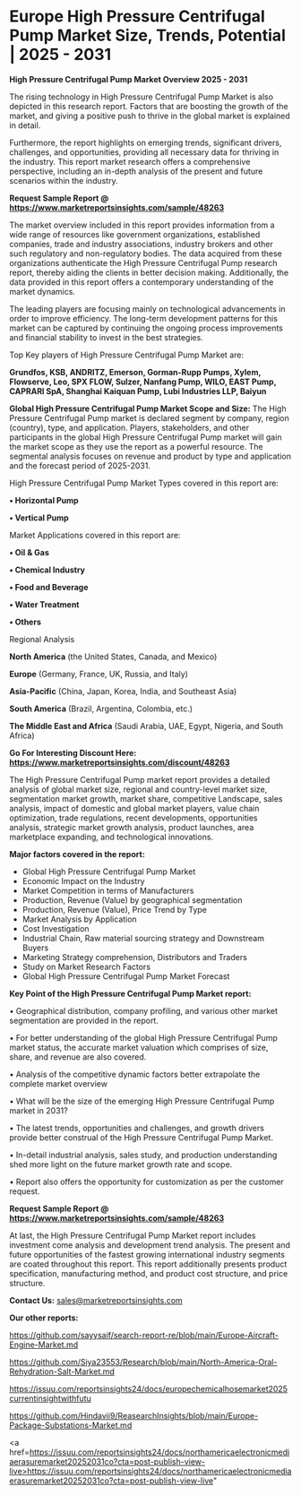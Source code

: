 # Europe High Pressure Centrifugal Pump Market Size, Trends, Potential | 2025 - 2031

<Strong> High Pressure Centrifugal Pump Market Overview 2025 - 2031</strong>

The rising technology in High Pressure Centrifugal Pump Market is also depicted in this research report. Factors that are boosting the growth of the market, and giving a positive push to thrive in the global market is explained in detail.

Furthermore, the report highlights on emerging trends, significant drivers, challenges, and opportunities, providing all necessary data for thriving in the industry. This report market research offers a comprehensive perspective, including an in-depth analysis of the present and future scenarios within the industry.

<strong>Request Sample Report @ <a href=https://www.marketreportsinsights.com/sample/48263>https://www.marketreportsinsights.com/sample/48263</a></strong>

The market overview included in this report provides information from a wide range of resources like government organizations, established companies, trade and industry associations, industry brokers and other such regulatory and non-regulatory bodies. The data acquired from these organizations authenticate the High Pressure Centrifugal Pump research report, thereby aiding the clients in better decision making. Additionally, the data provided in this report offers a contemporary understanding of the market dynamics.

The leading players are focusing mainly on technological advancements in order to improve efficiency. The long-term development patterns for this market can be captured by continuing the ongoing process improvements and financial stability to invest in the best strategies.

Top Key players of High Pressure Centrifugal Pump Market are:

<strong>Grundfos, KSB, ANDRITZ, Emerson, Gorman-Rupp Pumps, Xylem, Flowserve, Leo, SPX FLOW, Sulzer, Nanfang Pump, WILO, EAST Pump, CAPRARI SpA, Shanghai Kaiquan Pump, Lubi Industries LLP, Baiyun</strong>

<strong><b>Global High Pressure Centrifugal Pump Market Scope and Size:</b></strong>
The High Pressure Centrifugal Pump market is declared segment by company, region (country), type, and application. Players, stakeholders, and other participants in the global High Pressure Centrifugal Pump market will gain the market scope as they use the report as a powerful resource. The segmental analysis focuses on revenue and product by type and application and the forecast period of 2025-2031.

High Pressure Centrifugal Pump Market Types covered in this report are:

<strong>•  Horizontal Pump

•  Vertical Pump</strong>

Market Applications covered in this report are:

<strong>•  Oil & Gas

•  Chemical Industry

•  Food and Beverage

•  Water Treatment

•  Others</strong> 

Regional Analysis

<strong>North America</strong> (the United States, Canada, and Mexico)

<strong>Europe</strong> (Germany, France, UK, Russia, and Italy)

<strong>Asia-Pacific</strong> (China, Japan, Korea, India, and Southeast Asia)

<strong>South America</strong> (Brazil, Argentina, Colombia, etc.)

<strong>The Middle East and Africa</strong> (Saudi Arabia, UAE, Egypt, Nigeria, and South Africa)

<strong>Go For Interesting Discount Here: <a href=https://www.marketreportsinsights.com/discount/48263>https://www.marketreportsinsights.com/discount/48263</a></strong>

The High Pressure Centrifugal Pump market report provides a detailed analysis of global market size, regional and country-level market size, segmentation market growth, market share, competitive Landscape, sales analysis, impact of domestic and global market players, value chain optimization, trade regulations, recent developments, opportunities analysis, strategic market growth analysis, product launches, area marketplace expanding, and technological innovations.

<strong><b>Major factors covered in the report:</b></strong>
<ul>
  <li>Global High Pressure Centrifugal Pump Market </li>
  <li>Economic Impact on the Industry</li>
  <li>Market Competition in terms of Manufacturers</li>
  <li>Production, Revenue (Value) by geographical segmentation</li>
  <li>Production, Revenue (Value), Price Trend by Type</li>
  <li>Market Analysis by Application</li>
  <li>Cost Investigation</li>
  <li>Industrial Chain, Raw material sourcing strategy and Downstream Buyers</li>
  <li>Marketing Strategy comprehension, Distributors and Traders</li>
  <li>Study on Market Research Factors</li>
  <li>Global High Pressure Centrifugal Pump Market Forecast</li>
</ul>

<strong><b>Key Point of the High Pressure Centrifugal Pump Market report:</b></strong>

• Geographical distribution, company profiling, and various other market segmentation are provided in the report.

• For better understanding of the global High Pressure Centrifugal Pump market status, the accurate market valuation which comprises of size, share, and revenue are also covered.

• Analysis of the competitive dynamic factors better extrapolate the complete market overview

• What will be the size of the emerging High Pressure Centrifugal Pump market in 2031?

• The latest trends, opportunities and challenges, and growth drivers provide better construal of the High Pressure Centrifugal Pump Market.

• In-detail industrial analysis, sales study, and production understanding shed more light on the future market growth rate and scope.

• Report also offers the opportunity for customization as per the customer request.

<strong>Request Sample Report @ <a href=https://www.marketreportsinsights.com/sample/48263>https://www.marketreportsinsights.com/sample/48263</a></strong>

At last, the High Pressure Centrifugal Pump Market report includes investment come analysis and development trend analysis. The present and future opportunities of the fastest growing international industry segments are coated throughout this report. This report additionally presents product specification, manufacturing method, and product cost structure, and price structure.

<strong>Contact Us:</strong>
sales@marketreportsinsights.com

<strong>Our other reports:</strong>

<a href=https://github.com/sayysaif/search-report-re/blob/main/Europe-Aircraft-Engine-Market.md>https://github.com/sayysaif/search-report-re/blob/main/Europe-Aircraft-Engine-Market.md</a>

<a href=https://github.com/Siya23553/Research/blob/main/North-America-Oral-Rehydration-Salt-Market.md>https://github.com/Siya23553/Research/blob/main/North-America-Oral-Rehydration-Salt-Market.md</a>

<a href=https://issuu.com/reportsinsights24/docs/europechemicalhosemarket2025currentinsightwithfutu>https://issuu.com/reportsinsights24/docs/europechemicalhosemarket2025currentinsightwithfutu</a>

<a href=https://github.com/Hindavii9/ReasearchInsights/blob/main/Europe-Package-Substations-Market.md>https://github.com/Hindavii9/ReasearchInsights/blob/main/Europe-Package-Substations-Market.md</a>

<a href=https://issuu.com/reportsinsights24/docs/northamericaelectronicmediaerasuremarket20252031co?cta=post-publish-view-live>https://issuu.com/reportsinsights24/docs/northamericaelectronicmediaerasuremarket20252031co?cta=post-publish-view-live</a>"
